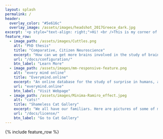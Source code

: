 ```yaml
---
layout: splash
permalink: /
header:
  overlay_color: "#5e616c"
  overlay_image: /assets/images/headshot_2017Greece_dark.jpg
excerpt: '<p style="text-align: right;">Hi! <br />This is my corner of the internet. <br /> It is constantly under revision ^.^ <br /> <br /> If you would like to get in touch, <br />please email danbeekim at mit dot edu.<br /> <br /> <br />Some of my favorite things: <br /><a href="http://bluescholars.com">Blue Scholars</a><br /><a href="http://scubaphone.org">Scubaphone</a><br /><a href="https://youtu.be/6SCrRYDOg_s">Cuttlefish</a><br /><a href="https://youtu.be/P8-Bv7E3pcE">Star Wars Parkour</a><br /><a href="http://memory-alpha.wikia.com/wiki/Data">Lt. Cmdr. Data</a><br /><a href="https://www.flying-frenchies.com/en/movies">Flying</a><br /><br /><br />Thanks for visiting!<br /></p>'
feature_row:
  - image_path: /assets/images/Cuttles.png
    alt: "PhD thesis"
    title: "Comparative, Citizen Neuroscience"
    excerpt: "How can we get more brains involved in the study of brains?"
    url: "/docs/configuration/"
    btn_label: "Learn More"
  - image_path: /assets/images/mm-responsive-feature.png
    alt: "every mind online"
    title: "Everymind.online"
    excerpt: "An online database for the study of surprise in humans, as part of an exhibit about the comparative study of intelligence at the Brighton Sea Life Center, July-August 2017"
    url: "everymind.online"
    btn_label: "Visit Webpage"
  - image_path: /assets/images/Minima-Ramiro_effect.jpeg
    alt: "cats!"
    title: "Shameless Cat Gallery"
    excerpt: "We all have our familiars. Here are pictures of some of mine. "
    url: "/docs/license/"
    btn_label: "Go to Cat Gallery"
---
```


{% include feature_row %}
